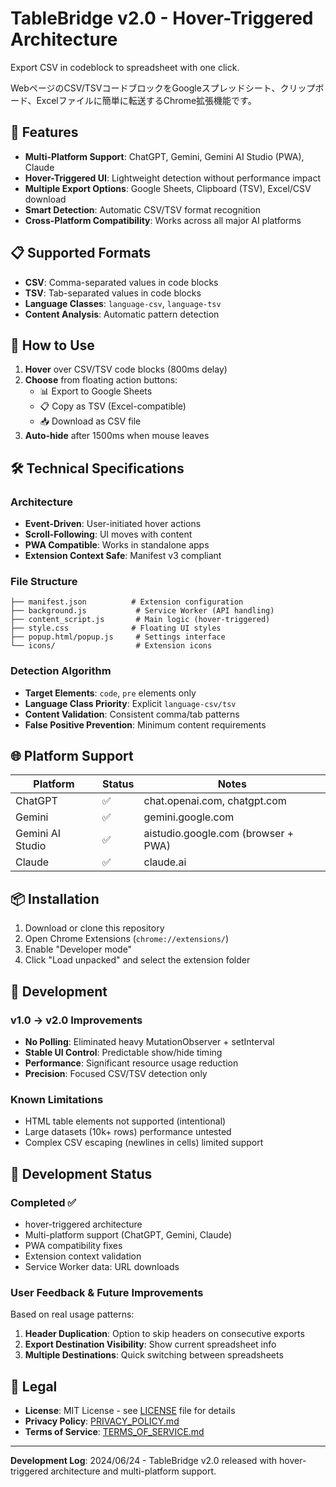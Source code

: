 # TableBridge v2.0 - Hover-Triggered Architecture

Export CSV in codeblock to spreadsheet with one click.

WebページのCSV/TSVコードブロックをGoogleスプレッドシート、クリップボード、Excelファイルに簡単に転送するChrome拡張機能です。

## 🚀 Features

- **Multi-Platform Support**: ChatGPT, Gemini, Gemini AI Studio (PWA), Claude
- **Hover-Triggered UI**: Lightweight detection without performance impact
- **Multiple Export Options**: Google Sheets, Clipboard (TSV), Excel/CSV download
- **Smart Detection**: Automatic CSV/TSV format recognition
- **Cross-Platform Compatibility**: Works across all major AI platforms

## 📋 Supported Formats

- **CSV**: Comma-separated values in code blocks
- **TSV**: Tab-separated values in code blocks  
- **Language Classes**: `language-csv`, `language-tsv`
- **Content Analysis**: Automatic pattern detection

## 🎯 How to Use

1. **Hover** over CSV/TSV code blocks (800ms delay)
2. **Choose** from floating action buttons:
   - 📊 Export to Google Sheets
   - 📋 Copy as TSV (Excel-compatible)
   - 📥 Download as CSV file
3. **Auto-hide** after 1500ms when mouse leaves

## 🛠 Technical Specifications

### Architecture
- **Event-Driven**: User-initiated hover actions
- **Scroll-Following**: UI moves with content
- **PWA Compatible**: Works in standalone apps
- **Extension Context Safe**: Manifest v3 compliant

### File Structure
```
├── manifest.json          # Extension configuration
├── background.js           # Service Worker (API handling)
├── content_script.js       # Main logic (hover-triggered)
├── style.css              # Floating UI styles
├── popup.html/popup.js     # Settings interface
└── icons/                  # Extension icons
```

### Detection Algorithm
- **Target Elements**: `code`, `pre` elements only
- **Language Class Priority**: Explicit `language-csv/tsv`
- **Content Validation**: Consistent comma/tab patterns
- **False Positive Prevention**: Minimum content requirements

## 🌐 Platform Support

| Platform | Status | Notes |
|----------|--------|-------|
| ChatGPT | ✅ | chat.openai.com, chatgpt.com |
| Gemini | ✅ | gemini.google.com |
| Gemini AI Studio | ✅ | aistudio.google.com (browser + PWA) |
| Claude | ✅ | claude.ai |

## 📦 Installation

1. Download or clone this repository
2. Open Chrome Extensions (`chrome://extensions/`)
3. Enable "Developer mode"
4. Click "Load unpacked" and select the extension folder

## 🔧 Development

### v1.0 → v2.0 Improvements
- **No Polling**: Eliminated heavy MutationObserver + setInterval
- **Stable UI Control**: Predictable show/hide timing
- **Performance**: Significant resource usage reduction
- **Precision**: Focused CSV/TSV detection only

### Known Limitations
- HTML table elements not supported (intentional)
- Large datasets (10k+ rows) performance untested
- Complex CSV escaping (newlines in cells) limited support

## 🚦 Development Status

### Completed ✅
- hover-triggered architecture
- Multi-platform support (ChatGPT, Gemini, Claude)
- PWA compatibility fixes
- Extension context validation
- Service Worker data: URL downloads

### User Feedback & Future Improvements
Based on real usage patterns:
1. **Header Duplication**: Option to skip headers on consecutive exports
2. **Export Destination Visibility**: Show current spreadsheet info
3. **Multiple Destinations**: Quick switching between spreadsheets

## 📄 Legal

- **License**: MIT License - see [LICENSE](LICENSE) file for details
- **Privacy Policy**: [PRIVACY_POLICY.md](PRIVACY_POLICY.md)
- **Terms of Service**: [TERMS_OF_SERVICE.md](TERMS_OF_SERVICE.md)

---

**Development Log**: 2024/06/24 - TableBridge v2.0 released with hover-triggered architecture and multi-platform support.
